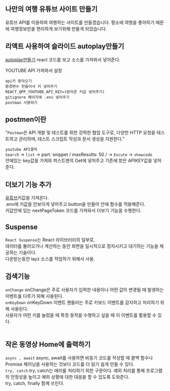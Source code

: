 ## 나만의 여행 유튜브 사이트 만들기
유튜브 API를 이용하여 여행하는 사이트를 만들겠습니다.
평소에 여행을 좋아하기 때문에 여행정보만을 편리하게 보기위해 만들게 되었습니다.

## 리액트 사용하여 슬라이드 autoplay만들기
[autoplay만들기](https://swiperjs.com/demos#autoplay)
react 코드를 보고 소스를 가져와서 넣어준다.


YOUTUBE API 가져와서 설정   
   
`api키 받아오기`   
`환경변수 만들어서 키 넣어주기`   
`REACT_QPP_YOUTUBE_API_KEY=(받아온 키값 넣어주기)`   
`gitignore 페이지에 .env 넣어주기`   
`postman 사용하기`   
      
## postmen이란   
"`Postman`은 API 개발 및 테스트를 위한 강력한 협업 도구로, 다양한 HTTP 요청을 테스트하고 관리하며, 테스트 스크립트 작성과 문서 생성을 지원한다."   
   
`youtube API클릭`   
`Search` -> `list` -> part: snippet / maxResults: 50 / -> `Excute` -> `showcode`      
안에있는 key값을 가져와 퍼스트맨의 Get에 넣어주고 기존에 받은 APIKEY값을 넣어준다.   
      
## 더보기 기능 추가
[유튜브](https://rapidapi.com/Glavier/api/youtube-v311/)키값을 가져온다.   
.env에 키값을 안보이게 넣어주고  button을 만들어 안에 함수를 적용해준다.   
키값안에 있는 nextPageToken 코드를 가져와서 더보기 기능을 수행한다.   
      
## Suspense
`React Suspense`는 React 라이브러리의 일부로,   
데이터를 불러오거나 계산하는 동안 화면을 일시적으로 정지시키고 대기하는 기능을 제공하는 기술이다.   
다운받는동안 layz 소스를 작업하기 위해서 사용.  
      
## 검색기능
`onChange`  onChange은 주로 사용자가 입력한 내용이나 어떤 값이 변경될 때 발생하는 이벤트를 다루기 위해 사용된다.   
`onKeyDown`  onKeyDown 이벤트 핸들러는 주로 키보드 이벤트를 감지하고 처리하기 위해 사용된다.    
사용자가 어떤 키를 눌렀을 때 특정 동작을 수행하고 싶을 때 이 이벤트를 활용할 수 있다.   
<br>
   
## 작은 동영상 Home에 출력하기
`async , await`  async, await를 사용하면 비동기 코드를 작성할 때 콜백 함수나 Promise 체이닝을 사용하는 것보다 코드를 더 읽기 쉽게 만들 수 있다.   
`try, catch`  try, catch는 에러를 처리하기 위한 구문이다. 예외 처리를 통해 프로그램의 안정성을 높이고 예외 상황에 대한 대응을 할 수 있도록 도와준다.   
try, catch, finally 함께 쓰인다.    
   
